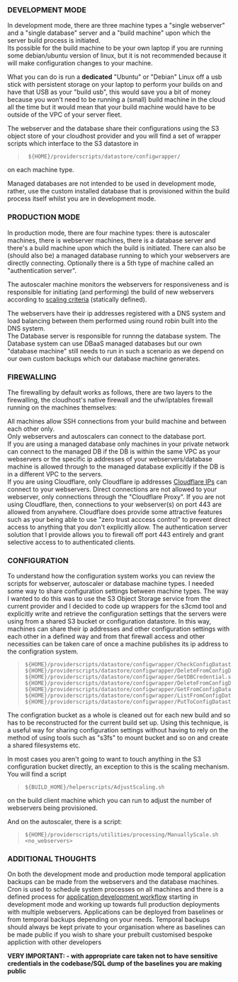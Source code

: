 ### DEVELOPMENT MODE

In development mode, there are three machine types a "single webserver" and a "single database" server and a "build machine" upon which the server build process is initiated.  
Its possible for the build machine to be your own laptop if you are running some debian/ubuntu version of linux, but it is not recommended because it will make configuration changes to your machine.  
    
What you can do is run a **dedicated** "Ubuntu" or "Debian" Linux off a usb stick with persistent storage on your laptop to perform your builds on and have that USB as your "build usb", this would save you a bit of money because you won't need to be running a (small) build machine in the cloud all the time but it would mean that your build machine would have to be outside of the VPC of your server fleet.  
  
The webserver and the database share their configurations using the S3 object store of your cloudhost provider and you will find a set of wrapper scripts which interface to the S3 datastore in

>      ${HOME}/providerscripts/datastore/configwrapper/

on each machine type. 

Managed databases are not intended to be used in development mode, rather, use the custom installed database that is provisioned within the build process itself whilst you are in development mode.  
  
### PRODUCTION MODE

In production mode, there are four machine types: there is autoscaler machines, there is webserver machines, there is a database server and there's a build machine upon which the build is initiated. There can also be (should also be) a managed database running to which your webservers are directly connecting. Optionally there is a 5th type of machine called an "authentication server". 

The autoscaler machine monitors the webservers for responsiveness and is responsible for initiating (and performing) the build of new webservers according to [scaling criteria](../Deployment/AutoscalingConfiguration.md) (statically defined).  

The webservers have their ip addresses registered with a DNS system and load balancing between them performed using round robin built into the DNS system.  
The Database server is responsible for runnng the database system. The Database system can use DBaaS managed databases but our own "database machine" still needs to run in such a scenario as we depend on our own custom backups which our database machine generates.

### FIREWALLING  

The firewalling by default works as follows, there are two layers to the firewalling, the cloudhost's native firewall and the ufw/iptables firewall running on the machines themselves:  

All machines allow SSH connections from your build machine and between each other only.  
Only webservers and autoscalers can connect to the database port.  
If you are using a managed database only machines in your private network can connect to the managed DB if the DB is within the same VPC as your webservers or the specific ip addresses of your webservers/database machine is allowed through to the managed database explicitly if the DB is in a different VPC to the servers.  
If you are using Cloudflare, only Cloudflare ip addresses [Cloudflare IPs](https://www.cloudflare.com/en-gb/ips/) can connect to your webservers. Direct connections are not allowed to your webserver, only connections through the "Cloudflare Proxy". If you are not using Cloudflare, then, connections to your webserver(s) on port 443 are allowed from anywhere. Cloudflare does provide some attractive features such as your being able to use "zero trust acccess control" to prevent direct access to anything that you don't explicitly allow. The authentication server solution that I provide allows you to firewall off port 443 entirely and grant selective access to to authenticated clients. 

### CONFIGURATION

To understand how the configuration system works you can review the scripts for webserver, autoscaler or database machine types. I needed some way to share configuration settings between machine types. The way I wanted to do this was to use the S3 Object Storage service from the current provider and I decided to code up wrappers for the s3cmd tool and explicitly write and retrieve the configuration settings that the servers were using from a shared S3 bucket or configuration datastore. In this way, machines can share their ip addresses and other configuration settings with each other in a defined way and from that firewall access and other necessities can be taken care of once a machine publishes its ip address to the configration system.

>     ${HOME}/providerscripts/datastore/configwrapper/CheckConfigDatastore.sh
>     ${HOME}/providerscripts/datastore/configwrapper/DeleteFromConfigDatastore.sh
>     ${HOME}/providerscripts/datastore/configwrapper/GetDBCredential.sh
>     ${HOME}/providerscripts/datastore/configwrapper/DeleteFromConfigDatastore.sh
>     ${HOME}/providerscripts/datastore/configwrapper/GetFromConfigDatastore.sh
>     ${HOME}/providerscripts/datastore/configwrapper/ListFromConfigDatastore.sh
>     ${HOME}/providerscripts/datastore/configwrapper/PutToConfigDatastore.sh

The configration bucket as a whole is cleaned out for each new build and so has to be reconstructed for the current build set up. Using this technique, is a useful way for sharing configuration settings without having to rely on the method of using tools such as "s3fs" to mount bucket and so on and create a shared filesystems etc.

In most cases you aren't going to want to touch anything in the S3 configuration bucket directly, an exception to this is the scaling mechanism. You will find a script

>     ${BUILD_HOME}/helperscripts/AdjustScaling.sh

on the build client machine which you can run to adjust the number of webservers being provisioned.

And on the autoscaler, there is a script:

>     ${HOME}/providerscripts/utilities/processing/ManuallyScale.sh <no_webservers>

### ADDITIONAL THOUGHTS  

On both the development mode and production mode temporal application backups can be made from the webservers and the database machines. 
Cron is used to schedule system processes on all machines and there is a defined process for [application development workflow](https://github.com/wintersys-projects/adt-build-machine-scripts/blob/master/doco/AgileToolkitDeployment/ApplicatonWorkflow.md) starting in development mode and working up towards full production deployments with multiple webservers.
Applications can be deployed from baselines or from temporal backups depending on your needs. Temporal backups should always be kept private to your organisation where as baselines can be made public if you wish to share your prebuilt customised bespoke appliction with other developers 

**VERY IMPORTANT: - with appropriate care taken not to have sensitive credentials in the codebase/SQL dump of the baselines you are making public**
